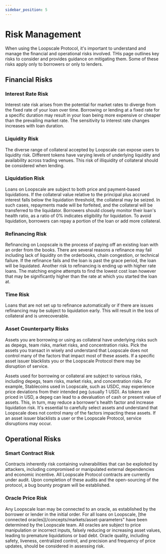 ```yaml
---
sidebar_position: 5
---
```

# Risk Management
When using the Loopscale Protocol, it's important to understand and manage the financial and operational risks involved. THis page outlines key risks to consider and provides guidance on mitigating them. Some of these risks apply only to borrowers or only to lenders.
## Financial Risks
### Interest Rate Risk
Interest rate risk arises from the potential for market rates to diverge from the fixed rate of your loan over time. Borrowing or lending at a fixed rate for a specific duration may result in your loan being more expensive or cheaper than the prevailing market rate. The sensitivity to interest rate changes increases with loan duration.

### Liquidity Risk
The diverse range of collateral accepted by Loopscale can expose users to liquidity risk. Different tokens have varying levels of underlying liquidity and availability across trading venues. This risk of illiquidity of collateral should be considered when lending.

### Liquidation Risk
Loans on Loopscale are subject to both price and payment-based liquidations. If the collateral value relative to the principal plus accrued interest falls below the liquidation threshold, the collateral may be seized. In such cases, repayments made will be forfeited, and the collateral will be transferred to the liquidator. Borrowers should closely monitor their loan's health ratio, as a ratio of 0% indicates eligibility for liquidation. To avoid liquidation, borrowers can repay a portion of the loan or add more collateral.

### Refinancing Risk
Refinancing on Loopscale is the process of paying off an existing loan with an order from the books. There are several reasons a refinance may fail including lack of liquidity on the orderbooks, chain congestion, or technical failure. If the refinance fails and the loan is past the grace period, the loan will be liquidated. Another risk to refinancing is ending up with higher rate loans. The matching engine attempts to find the lowest cost loan however that may be significantly higher than the rate at which you started the loan at.

### Time Risk
Loans that are not set up to refinance automatically or if there are issues refinancing may be subject to liquidation early. This will result in the loss of collateral and is unrecoverable.

### Asset Counterparty Risks
Assets you are borrowing or using as collateral have underlying risks such as depegs, team risks, market risks, and concentration risks. Pick the assets you transact in wisely and understand that Loopscale does not control many of the factors that impact most of these assets. If a specific asset issuer blacklists you or the Loopscale Protocol there may be disruption of service.

Assets used for borrowing or collateral are subject to various risks, including depegs, team risks, market risks, and concentration risks. For example, Stablecoins used in Loopscale, such as USDC, may experience price deviations from their intended peg (usually 1 USD). As tokens are priced in USD, a depeg can lead to a devaluation of cash or present value of assets. This, in turn, may reduce a borrower's health factor and increase liquidation risk. It's essential to carefully select assets and understand that Loopscale does not control many of the factors impacting these assets. If an asset issuer blacklists a user or the Loopscale Protocol, service disruptions may occur.


## Operational Risks
### Smart Contract Risk
Contracts inherently risk containing vulnerabilities that can be exploited by attackers, including compromised or manipulated external dependencies and economic incentive. All Loopscale Protocol contracts are currently under audit. Upon completion of these audits and the open-sourcing of the protocol, a bug bounty program will be established.

### Oracle Price Risk
Any Loopscale loan may be connected to an oracle, as established by the borrower or lender in the initial order. For all loans on Loopscale, [the connected oracles](/concepts/markets/asset-parameters" have been determined by the Loopscale team. All oracles are subject to price manipulation or incorrect inputs, falsely reducing or increasing asset values, leading to premature liquidations or bad debt. Oracle quality, including safety, liveness, centralized control, and precision and frequency of price updates, should be considered in assessing risk.